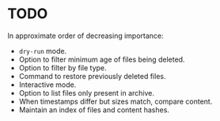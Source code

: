 # TODO

In approximate order of decreasing importance:

* `dry-run` mode.
* Option to filter minimum age of files being deleted.
* Option to filter by file type.
* Command to restore previously deleted files.
* Interactive mode.
* Option to list files only present in archive.
* When timestamps differ but sizes match, compare content.
* Maintain an index of files and content hashes.
